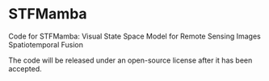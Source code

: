 # STFMamba
Code for STFMamba: Visual State Space Model for Remote Sensing Images Spatiotemporal Fusion

The code will be released under an open-source license after it has been accepted.
